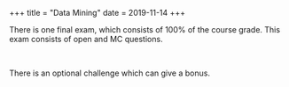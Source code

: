 +++
title = "Data Mining"
date = 2019-11-14
+++
<p>There is one final exam, which consists of 100% of the course grade. This exam consists of open and MC questions.</p><p><br></p><p>There is an optional challenge which can give a bonus.</p>